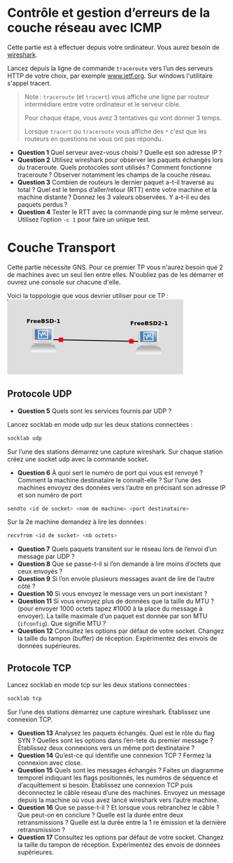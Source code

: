 # Contrôle et gestion d’erreurs de la couche réseau avec ICMP

Cette partie est à effectuer depuis votre ordinateur. Vous aurez besoin de [wireshark](https://www.wireshark.org/).

Lancez depuis la ligne de commande `traceroute` vers l’un des serveurs HTTP de votre choix, par exemple www.ietf.org.
Sur windows l'utilitaire s'appel tracert.

> Note : `traceroute` (et `tracert`) vous affiche une ligne par routeur intermédiare entre votre ordinateur et le serveur cible.
>
> Pour chaque étape, vous avez 3 tentatives qui vont donner 3 temps.
>
> Lorsque `tracert` ou `traceroute` vous affiche des `*` c'est que les routeurs en questions ne vous ont pas répondu.

- **Question 1** Quel serveur avez-vous choisi ? Quelle est son adresse IP ?
- **Question 2** Utilisez wireshark pour observer les paquets échangés lors du traceroute. Quels protocoles sont utilisés ? Comment fonctionne traceroute ? Observer notamment les champs de la couche réseau.
- **Question 3** Combien de routeurs le dernier paquet a-t-il traversé au total ? Quel est le temps d’aller/retour (RTT) entre votre machine et la machine distante ? Donnez les 3 valeurs observées. Y a-t-il eu des paquets perdus ?
- **Question 4** Tester le RTT avec la commande ping sur le même serveur. Utilisez l’option `-c 1` pour faire un unique test.

# Couche Transport

Cette partie nécessite GNS.
Pour ce premier TP vous n'aurez besoin que 2 de machines avec un seul lien entre elles.
N'oubliez pas de les démarrer et ouvrez une console sur chacune d'elle.

Voici la toppologie que vous devrier utiliser pour ce TP :
![topologie](gns.png)

## Protocole UDP

- **Question 5** Quels sont les services fournis par UDP ?

Lancez socklab en mode udp sur les deux stations connectées :
```sh
socklab udp
```
Sur l’une des stations démarrez une capture wireshark. Sur chaque station créez une socket udp avec la commande socket.

- **Question 6** À quoi sert le numéro de port qui vous est renvoyé ? Comment la machine destinataire le connaı̂t-elle ?
Sur l’une des machines envoyez des données vers l’autre en précisant son adresse IP et son numéro de port
```sh
sendto <id de socket> <nom de machine> <port destinataire>
```
Sur la 2e machine demandez à lire les données :
```sh
recvfrom <id de socket> <nb octets>
```

- **Question 7** Quels paquets transitent sur le réseau lors de l’envoi d’un message par UDP ?
- **Question 8** Que se passe-t-il si l’on demande à lire moins d’octets que ceux envoyés ?
- **Question 9** Si l’on envoie plusieurs messages avant de lire de l’autre côté ?
- **Question 10** Si vous envoyez le message vers un port inexistant ?
- **Question 11** Si vous envoyez plus de données que la taille du MTU ? (pour envoyer 1000 octets tapez #1000 à la place du message à envoyer). La taille maximale d’un paquet est donnée par son MTU (`ifconfig`). Que signifie MTU ?
- **Question 12** Consultez les options par défaut de votre socket. Changez la taille du tampon (buffer) de réception. Expérimentez des envois de données supérieures.

## Protocole TCP

Lancez socklab en mode tcp sur les deux stations connectées :
```sh
socklab tcp
```
Sur l’une des stations démarrez une capture wireshark. Établissez une connexion TCP.
- **Question 13** Analysez les paquets échangés. Quel est le rôle du flag SYN ? Quelles sont les options dans l’en-tete du premier message ?
Établissez deux connexions vers un même port destinataire ?
- **Question 14** Qu’est-ce qui identifie une connexion TCP ?
Fermez la connexion avec close.
- **Question 15** Quels sont les messages échangés ? Faites un diagramme temporel indiquant les flags positionnés, les numéros de séquence et d’acquittement si besoin.
Établissez une connexion TCP puis déconnectez le câble réseau d’une des machines. Envoyez un message depuis la machine où vous avez lancé wireshark vers l’autre machine.
- **Question 16** Que se passe-t-il ? Et lorsque vous rebranchez le câble ? Que peut-on en conclure ? Quelle est la durée entre deux retransmissions ? Quelle est la durée entre la 1 re émission et la dernière retransmission ?
- **Question 17** Consultez les options par défaut de votre socket. Changez la taille du tampon de réception.
Expérimentez des envois de données supérieures.